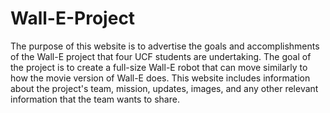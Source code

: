 # Wall-E-Project
The purpose of this website is to advertise the goals and accomplishments of the Wall-E project that four UCF students are undertaking. The goal of the project is to create a full-size Wall-E robot that can move similarly to how the movie version of Wall-E does. This website includes information about the project's team, mission, updates, images, and any other relevant information that the team wants to share. 